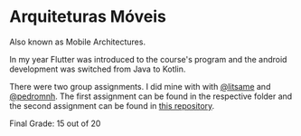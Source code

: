 # Arquiteturas Móveis

Also known as Mobile Architectures.

In my year Flutter was introduced to the course's program and the android development was switched from Java to Kotlin.

There were two group assignments. I did mine with with [@litsame](https://github.com/litsame) and [@pedromnh](https://github.com/pedromnh). The first assignment can be found in the respective folder and the second assignment can be found in [this repository](https://github.com/litsame/amov-flutter).

Final Grade: 15 out of 20